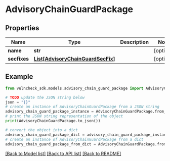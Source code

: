 # AdvisoryChainGuardPackage


## Properties

Name | Type | Description | Notes
------------ | ------------- | ------------- | -------------
**name** | **str** |  | [optional] 
**secfixes** | [**List[AdvisoryChainGuardSecFix]**](AdvisoryChainGuardSecFix.md) |  | [optional] 

## Example

```python
from vulncheck_sdk.models.advisory_chain_guard_package import AdvisoryChainGuardPackage

# TODO update the JSON string below
json = "{}"
# create an instance of AdvisoryChainGuardPackage from a JSON string
advisory_chain_guard_package_instance = AdvisoryChainGuardPackage.from_json(json)
# print the JSON string representation of the object
print(AdvisoryChainGuardPackage.to_json())

# convert the object into a dict
advisory_chain_guard_package_dict = advisory_chain_guard_package_instance.to_dict()
# create an instance of AdvisoryChainGuardPackage from a dict
advisory_chain_guard_package_from_dict = AdvisoryChainGuardPackage.from_dict(advisory_chain_guard_package_dict)
```
[[Back to Model list]](../README.md#documentation-for-models) [[Back to API list]](../README.md#documentation-for-api-endpoints) [[Back to README]](../README.md)


